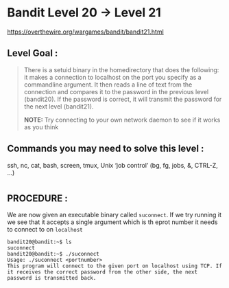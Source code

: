 # Bandit Level 20 -> Level 21 #

https://overthewire.org/wargames/bandit/bandit21.html

## Level Goal : ##
>There is a setuid binary in the homedirectory that does the following: it makes a connection to localhost on the port you specify as a commandline argument. It then reads a line of text from the connection and compares it to the password in the previous level (bandit20). If the password is correct, it will transmit the password for the next level (bandit21).
>
>**NOTE:** Try connecting to your own network daemon to see if it works as you think


## Commands you may need to solve this level : ##
ssh, nc, cat, bash, screen, tmux, Unix ‘job control’ (bg, fg, jobs, &, CTRL-Z, …)

#  
## PROCEDURE : ##

We are now given an executable binary called `suconnect`.  If we try running it we see that it accepts a single argument which is th eprot number it needs to connect to on `localhost`

```console
bandit20@bandit:~$ ls
suconnect
bandit20@bandit:~$ ./suconnect
Usage: ./suconnect <portnumber>
This program will connect to the given port on localhost using TCP. If it receives the correct password from the other side, the next password is transmitted back.
```




